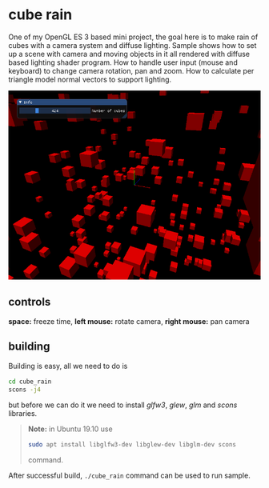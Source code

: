 # cube rain

One of my OpenGL ES 3 based mini project, the goal here is to make rain of cubes with a camera system and diffuse lighting. Sample shows how to set up a scene with camera and moving objects in it all rendered with diffuse based lighting shader program. How to handle user input (mouse and keyboard) to change camera rotation, pan and zoom. How to calculate per triangle model normal vectors to support lighting.

![cube rain screenshot](doc/cube_rain.png)



## controls

**space:** freeze time, **left mouse:** rotate camera, **right mouse:** pan camera

## building

Building is easy, all we need to do is

```sh
cd cube_rain
scons -j4
```

but before we can do it we need to install *glfw3*, *glew*, *glm* and *scons* libraries.

> **Note:** in Ubuntu 19.10 use
>
> ```sh
> sudo apt install libglfw3-dev libglew-dev libglm-dev scons
> ```
>
> command.

After successful build, `./cube_rain` command can be used to run sample.  
